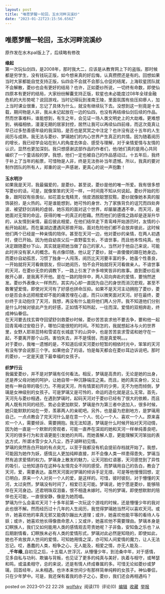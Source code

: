 ```yaml
---
layout: post
title: "唯愿梦醒一轮回，玉水河畔浣溪纱"
date: "2023-01-22T23:15:56.656Z"
---
```

唯愿梦醒一轮回，玉水河畔浣溪纱
---------------

原作发在水木pal版上了，后续略有修改

**缘起**  
第一次玩仙剑四，是2008年，那时我大二，应该是从教育网上下的盗版。那时候都是穷学生，没有钱玩正版，如今想来真的好后悔，认真攒攒还是有的。回想如果当时大家都能自觉支持正版，仙四会不会就不会那么仓促的结尾，上海软星团队就不会解散，菱纱也会有更好的结局？也许，正如菱纱所说，一切终有命数，即使仙四原本有更好的结局，大家纷纷解囊支持正版，软星也未必能度过08年全球金融危机的大形势呢？说回游戏，当时记得玩到淮南王陵，里面氛围有些压抑瘆人，加上当时课业很重，忘记了具体为什么，就没有继续玩下去。没想到这一别竟是十五载，期间物是人非，我从未记起放在一边的仙四，也没有再结缘仙剑后续的作品。然而世事难料，谁能想到，有生之年，会见证一场人类文明史上的大劫难。更难想到，祸福相依，漫漫无期的居家封控，居然让我可以再续仙四前缘，而这次竟真让早已过多愁善感年级的我深陷，是否也是冥冥之中注定？也许没有这十五年的人生阅历与成熟，我无法与菱纱、梦璃她们的内心世界产生真正的共情。因为随着阅历的增长，我已经学会站在别人的角度去体会、感受与理解，对于亲情爱情与友情的认识，显然也更加深刻。我只想感谢这部作品的作者们，他/她们真的是用心共同编织了一个童话般的梦。我想，他们一定也被自己的作品感动过。十五年后，我终于补上了当年的船票，可惜物是人非，终是无法弥补当年遗憾。所以，我真的要对制作团队的所有人，郑重的说一声感谢，更真心的说一声抱歉！  
    
**玉水明沙**  
如果我是天河，我最偏爱的，是菱纱。甚至说，菱纱是他的唯一所爱。我有很多想写菱纱的话，可是，就像笨笨的天河一样，一时间竟不知从何说起。菱纱开始的形象，跟阿奴有些类似，如花苗女鬼精灵，俏皮洒脱聪慧狡黠，菱纱就像她本真的服饰装扮，是火热的。可是谁能想到，她可怜的身世、为了家族背负的诅咒而四处奔波、被望舒剑消耗的虚弱，她乐观的面对这个世界，却屡屡遭遇不幸，而天河，是她面对无常的命运，获得的唯一的真正的慰藉。然而他们的感情之路却是逐渐升华的，从友情到亲情，最后彼此相爱。在他们结伴走下青鸾峰开始游历时，友情的小船开始起航。而在巢湖边遭遇风邪兽开始，面对危险他们都不会放弃彼此，这时候他们两个已经是一种亲情的陪伴。甚至在天河一边，他对菱纱的亲情，在两人初遇时，便已开始。因为他自幼丧父后一直野蛮生长，不谙世事，而且他本性纯真。他决定跟随菱纱下山，其实就是把她当做了自己的家人，当然对于他自己来说，可能此时并没有家人的概念。有点像印随，他认定了菱纱，就一直傻傻的跟在她身边。而菱纱自幼孤苦，习惯了独身一人闯荡，阅历比天河要丰富的多，她虽个性善良，一开始就将天河看做朋友，但以她阅历，怕不会开始就将天河看做亲人。不谙世事的天河，在菱纱无奈的调教下，一路上引发了许多啼笑皆非的故事。直到菱纱后来敞开心扉，是我离不开他。是在一路的陪伴中，两人双向奔赴的爱情，要悄然迸发。菱纱外表像火一样热烈，其实内心却一直因为自己的身世而消沉悲观，甚至不敢奢望爱情，即使对天河有了好感也拼命压抑。如果不是天河主动拥抱了菱纱，菱纱是否会永远把相爱却不能的痛苦埋在心底，而只以微笑面对天河。好在最终，菱纱终于主动抱住了天河，我想，再没有什么能将他们两人分开。我不知道他们分别是什么时候对彼此产生的好感，正如情不知所起，一往而深。爱情的双相奔赴，终成神仙眷侣。  
在天河要去找玄霄夺回望舒剑救菱纱时候，菱纱苦苦哀求他不要去争，要和他一起回青鸾峰过安稳日子，哪怕只能很短的时间。不知怎的，我就想起冰与火的世界里，女野人耶哥蕊特和雪诺在长城底下的山洞中，也是苦苦哀求雪诺和她守在一起，不要离开那个山洞。害怕失去，并不是懦弱，而是真爱啊。。。  
对于菱纱，我唯一遗憾的是，不知道后续天河菱纱短暂的相依时光中，笨笨的天河有没有学会说那三个字。如果他会了的话，怕是每天都会在菱纱耳边诉说吧。那时的菱纱，一定是天底下最幸福的女孩子。  
    
**织梦行云**  
我偏爱菱纱，并不是对梦璃有任何看法。相反，梦璃是高贵的，无论是她的出身，还是养父母对她的呵护，让她自带一种沉静端庄之美。而且，她的真实身份，又让她有一种自带的吸引力。不用说天河，所有情窦初开的少男，无不为他而倾倒，梦璃是女神级别的女孩子。可是梦璃又是可怜的，命运的造化就是这么无常。首先，天河先与菱纱相遇，在遇到梦璃时，起码天河对于菱纱已经有了很大的依赖，而且两人既有共同的经历，势必会更加默契，梦璃是作为第三者中途加入，很多时候，她只能默默的站在一旁，羡慕两人的亲昵吧。另外，也是最为悲剧地方，是梦璃用自己，一点点教会了完天河什么是在意一个人、忧心一个人、喜欢一个人。原来喜欢一个人，需要倾诉、需要拥抱。我无法知道，梦璃是什么时候开始对天河动情，因为她一直是一个默默的旁观者，可能一直养在深闺的她和天河一样单纯善良吧，天河的很多行为和言语更能引发她的共鸣，而她善解人意，更能理解天河笨拙的表达方式，所谓冰雪少女入凡尘，西子湖畔初见情。  
梦璃的突然告白开始的有点突兀，以至于我都没有机会提前存档就开始了。我想，可能因为她作为妖，感情比人更加纯粹直接，并不会像人类一样患得患失，梦璃当然有追求爱情的权力。梦璃身上散发的魅力，让天河脸红语塞，天河感觉到了异性的吸引，让他知道存在这种与友情完全不同的感受。而梦璃用自己的告白，教会了天河，爱，需要表达。虽然天河面对梦璃的倾诉手足无措，可是等他慢慢回想，定已明白，原来一个人对另一个人的爱，是这样的。可惜，彼时彼刻，对于懵懂的天河，太过突然，梦璃没有时间了，相爱已无可能。梦璃说，她宁愿是菱纱，能够陪伴在天河身边。还君明珠双泪垂，恨不相逢未嫁时。可怜的梦璃，即使想默默的陪伴也无可能，一直很安静，像是为她而唱。  
梦璃为什么会喜欢天河？十多年前第一次玩这个游戏的时候，还是懵懂少年的我对此也很不解。然而经历过十几年的人生阅历，我觉得梦璃她当然可以喜欢天河。或许，她喜欢他的率真无邪又能偶尔蹦出大道理；或许，她喜欢他能平等的看待人与妖；或许，她喜欢他长得像救命恩人；又或许，她喜欢他不需要理由。梦璃本身是幻瞑族人，我们又如何能用人类的感情观去苛责她呢？子非鱼，安知鱼之乐也？从后期剧情看，幻瞑族未必有人类的爱情形式，梦璃对此必然是知晓的，即使如此，她也不肯放弃人世间的爱情，可知她用情之深，亦可知人间爱情的魔力，让人无法忘记。哎，愚蠢的人类，相争之心，无人能及，相爱之情，亦无人能及...  
  _**千年缘**_自初见之后，十五载人世浮沉，从懵懂少年，到沧桑中年，对于感情，见多自私与功利、欺骗与背叛，也见证了更多的纯真与美好，执着与相守，或琴瑟和鸣，或温柔相守，总的来说，还是有情人终成眷属的多。可惜无论如菱纱或梦璃，回首经年，从未相遇。也许本来世间少有那样简单纯粹的女孩子。神仙眷侣，只在少年梦中。可是，我还保有着我的赤子之心，菱纱，我们还会再相遇吗？

posted on 2023-01-22 22:28  [wolfsky](https://www.cnblogs.com/wolfsky/)  阅读(11)  评论(0)  [编辑](https://i.cnblogs.com/EditPosts.aspx?postid=17064749)  [收藏](javascript:void(0))  [举报](javascript:void(0))